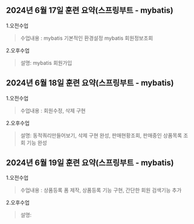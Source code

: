 ## 2024년 6월 17일 훈련 요약(스프링부트 - mybatis)


1.오전수업
> 수업내용 : mybatis 기본적인 환경설정 
>  mybatis 회원정보조회 

2.오후수업
> 설명: mybatis 회원가입


## 2024년 6월 18일 훈련 요약(스프링부트 - mybatis)


1.오전수업
> 수업내용 : 회원수정, 삭제 구현

2.오후수업
> 설명: 동적쿼리만들어보기, 삭제 구현 완성, 판매현황조회, 판매중인 상품목록 조회 기능 완성


## 2024년 6월 19일 훈련 요약(스프링부트 - mybatis)


1.오전수업
> 수업내용 : 상품등록 폼 제작, 상품등록 기능 구현, 간단한 회원 검색기능 추가

2.오후수업
> 설명: 